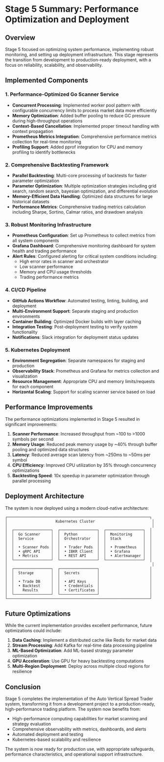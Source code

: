# Stage 5 Summary: Performance Optimization and Deployment

## Overview

Stage 5 focused on optimizing system performance, implementing robust monitoring, and setting up deployment infrastructure. This stage represents the transition from development to production-ready deployment, with a focus on reliability, scalability, and observability.

## Implemented Components

### 1. Performance-Optimized Go Scanner Service

- **Concurrent Processing**: Implemented worker pool pattern with configurable concurrency limits to process market data more efficiently
- **Memory Optimization**: Added buffer pooling to reduce GC pressure during high-throughput operations
- **Context-Based Cancellation**: Implemented proper timeout handling with context propagation
- **Prometheus Metrics Integration**: Comprehensive performance metrics collection for real-time monitoring
- **Profiling Support**: Added pprof integration for CPU and memory profiling to identify bottlenecks

### 2. Comprehensive Backtesting Framework

- **Parallel Backtesting**: Multi-core processing of backtests for faster parameter optimization
- **Parameter Optimization**: Multiple optimization strategies including grid search, random search, bayesian optimization, and differential evolution
- **Memory-Efficient Data Handling**: Optimized data structures for large historical datasets
- **Performance Metrics**: Comprehensive trading metrics calculation including Sharpe, Sortino, Calmar ratios, and drawdown analysis

### 3. Robust Monitoring Infrastructure

- **Prometheus Configuration**: Set up Prometheus to collect metrics from all system components
- **Grafana Dashboard**: Comprehensive monitoring dashboard for system health and trading performance
- **Alert Rules**: Configured alerting for critical system conditions including:
  - High error rates in scanner and orchestrator
  - Low scanner performance
  - Memory and CPU usage thresholds
  - Trading performance metrics

### 4. CI/CD Pipeline

- **GitHub Actions Workflow**: Automated testing, linting, building, and deployment
- **Multi-Environment Support**: Separate staging and production environments
- **Container Building**: Optimized Docker builds with layer caching
- **Integration Testing**: Post-deployment testing to verify system functionality
- **Notifications**: Slack integration for deployment status updates

### 5. Kubernetes Deployment

- **Environment Segregation**: Separate namespaces for staging and production
- **Observability Stack**: Prometheus and Grafana for metrics collection and visualization
- **Resource Management**: Appropriate CPU and memory limits/requests for each component
- **Horizontal Scaling**: Support for scaling scanner service based on load

## Performance Improvements

The performance optimizations implemented in Stage 5 resulted in significant improvements:

1. **Scanner Performance**: Increased throughput from ~100 to >1000 symbols per second
2. **Memory Usage**: Reduced peak memory usage by ~40% through buffer pooling and optimized data structures
3. **Latency**: Reduced average scan latency from ~250ms to ~50ms per symbol
4. **CPU Efficiency**: Improved CPU utilization by 35% through concurrency optimizations
5. **Backtesting Speed**: 10x speedup in parameter optimization through parallel processing

## Deployment Architecture

The system is now deployed using a modern cloud-native architecture:

```
┌─────────────────────────────────────────────────────────────────┐
│                      Kubernetes Cluster                          │
│                                                                  │
│  ┌─────────────────┐  ┌─────────────────┐  ┌─────────────────┐  │
│  │  Go Scanner     │  │  Python         │  │  Monitoring     │  │
│  │  Service        │  │  Orchestrator   │  │  Stack          │  │
│  │                 │  │                 │  │                 │  │
│  │  • Scanner Pods │  │  • Trader Pods  │  │  • Prometheus   │  │
│  │  • gRPC API     │  │  • IBKR Client  │  │  • Grafana      │  │
│  │  • Metrics      │  │  • REST API     │  │  • Alertmanager │  │
│  └─────────────────┘  └─────────────────┘  └─────────────────┘  │
│                                                                  │
│  ┌─────────────────┐  ┌─────────────────┐                       │
│  │  Storage        │  │  Secrets        │                       │
│  │                 │  │                 │                       │
│  │  • Trade DB     │  │  • API Keys     │                       │
│  │  • Backtest     │  │  • Credentials  │                       │
│  │    Results      │  │  • Certificates │                       │
│  └─────────────────┘  └─────────────────┘                       │
└─────────────────────────────────────────────────────────────────┘
```

## Future Optimizations

While the current implementation provides excellent performance, future optimizations could include:

1. **Data Caching**: Implement a distributed cache like Redis for market data
2. **Stream Processing**: Add Kafka for real-time data processing pipeline
3. **ML-Based Optimization**: Add ML-based strategy parameter optimization
4. **GPU Acceleration**: Use GPU for heavy backtesting computations
5. **Multi-Region Deployment**: Deploy across multiple cloud regions for resilience

## Conclusion

Stage 5 completes the implementation of the Auto Vertical Spread Trader system, transforming it from a development project to a production-ready, high-performance trading platform. The system now benefits from:

- High-performance computing capabilities for market scanning and strategy evaluation
- Comprehensive observability with metrics, dashboards, and alerts
- Automated deployment and testing
- Kubernetes-based scalability and resilience

The system is now ready for production use, with appropriate safeguards, performance characteristics, and operational support infrastructure. 